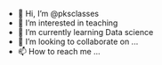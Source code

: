 - 👋 Hi, I’m @pksclasses
- 👀 I’m interested in teaching
- 🌱 I’m currently learning Data science
- 💞️ I’m looking to collaborate on ...
- 📫 How to reach me ...

<!---
pksclasses/pksclasses is a ✨ special ✨ repository because its `README.md` (this file) appears on your GitHub profile.
You can click the Preview link to take a look at your changes.
--->
